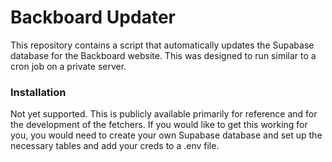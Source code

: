 # Backboard Updater
This repository contains a script that automatically updates the Supabase database for the Backboard website. This was designed to run similar to a cron job on a private server.

### Installation
Not yet supported. This is publicly available primarily for reference and for the development of the fetchers. If you would like to get this working for you, you would need to create your own Supabase database and set up the necessary tables and add your creds to a .env file.

